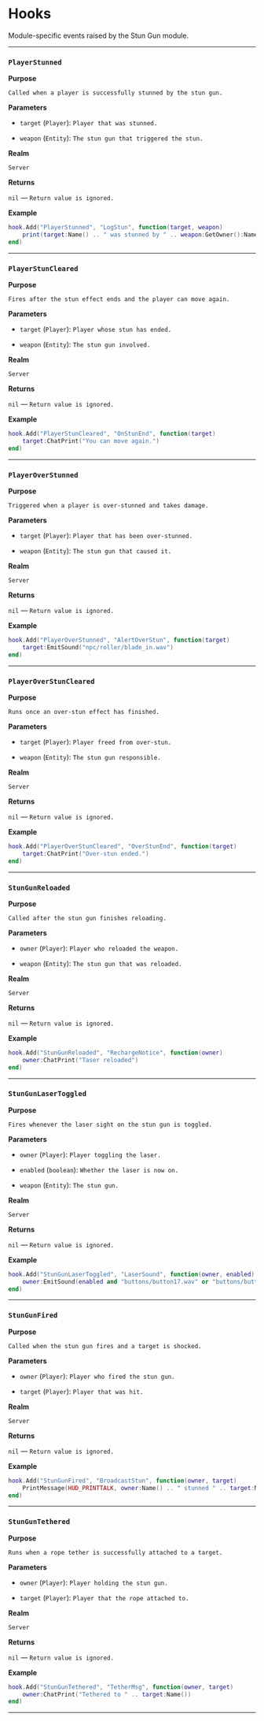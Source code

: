 # Hooks

Module-specific events raised by the Stun Gun module.

---

### `PlayerStunned`

**Purpose**

`Called when a player is successfully stunned by the stun gun.`

**Parameters**

* `target` (`Player`): `Player that was stunned.`

* `weapon` (`Entity`): `The stun gun that triggered the stun.`

**Realm**

`Server`

**Returns**

`nil` — `Return value is ignored.`

**Example**

```lua
hook.Add("PlayerStunned", "LogStun", function(target, weapon)
    print(target:Name() .. " was stunned by " .. weapon:GetOwner():Name())
end)
```

---

### `PlayerStunCleared`

**Purpose**

`Fires after the stun effect ends and the player can move again.`

**Parameters**

* `target` (`Player`): `Player whose stun has ended.`

* `weapon` (`Entity`): `The stun gun involved.`

**Realm**

`Server`

**Returns**

`nil` — `Return value is ignored.`

**Example**

```lua
hook.Add("PlayerStunCleared", "OnStunEnd", function(target)
    target:ChatPrint("You can move again.")
end)
```

---

### `PlayerOverStunned`

**Purpose**

`Triggered when a player is over-stunned and takes damage.`

**Parameters**

* `target` (`Player`): `Player that has been over-stunned.`

* `weapon` (`Entity`): `The stun gun that caused it.`

**Realm**

`Server`

**Returns**

`nil` — `Return value is ignored.`

**Example**

```lua
hook.Add("PlayerOverStunned", "AlertOverStun", function(target)
    target:EmitSound("npc/roller/blade_in.wav")
end)
```

---

### `PlayerOverStunCleared`

**Purpose**

`Runs once an over-stun effect has finished.`

**Parameters**

* `target` (`Player`): `Player freed from over-stun.`

* `weapon` (`Entity`): `The stun gun responsible.`

**Realm**

`Server`

**Returns**

`nil` — `Return value is ignored.`

**Example**

```lua
hook.Add("PlayerOverStunCleared", "OverStunEnd", function(target)
    target:ChatPrint("Over-stun ended.")
end)
```

---

### `StunGunReloaded`

**Purpose**

`Called after the stun gun finishes reloading.`

**Parameters**

* `owner` (`Player`): `Player who reloaded the weapon.`

* `weapon` (`Entity`): `The stun gun that was reloaded.`

**Realm**

`Server`

**Returns**

`nil` — `Return value is ignored.`

**Example**

```lua
hook.Add("StunGunReloaded", "RechargeNotice", function(owner)
    owner:ChatPrint("Taser reloaded")
end)
```

---

### `StunGunLaserToggled`

**Purpose**

`Fires whenever the laser sight on the stun gun is toggled.`

**Parameters**

* `owner` (`Player`): `Player toggling the laser.`

* `enabled` (`boolean`): `Whether the laser is now on.`

* `weapon` (`Entity`): `The stun gun.`

**Realm**

`Server`

**Returns**

`nil` — `Return value is ignored.`

**Example**

```lua
hook.Add("StunGunLaserToggled", "LaserSound", function(owner, enabled)
    owner:EmitSound(enabled and "buttons/button17.wav" or "buttons/button18.wav")
end)
```

---

### `StunGunFired`

**Purpose**

`Called when the stun gun fires and a target is shocked.`

**Parameters**

* `owner` (`Player`): `Player who fired the stun gun.`

* `target` (`Player`): `Player that was hit.`

**Realm**

`Server`

**Returns**

`nil` — `Return value is ignored.`

**Example**

```lua
hook.Add("StunGunFired", "BroadcastStun", function(owner, target)
    PrintMessage(HUD_PRINTTALK, owner:Name() .. " stunned " .. target:Name())
end)
```

---

### `StunGunTethered`

**Purpose**

`Runs when a rope tether is successfully attached to a target.`

**Parameters**

* `owner` (`Player`): `Player holding the stun gun.`

* `target` (`Player`): `Player that the rope attached to.`

**Realm**

`Server`

**Returns**

`nil` — `Return value is ignored.`

**Example**

```lua
hook.Add("StunGunTethered", "TetherMsg", function(owner, target)
    owner:ChatPrint("Tethered to " .. target:Name())
end)
```

---

